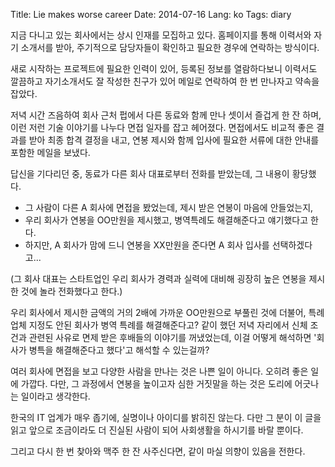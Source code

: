 Title: Lie makes worse career
Date: 2014-07-16
Lang: ko
Tags: diary

지금 다니고 있는 회사에서는 상시 인재를 모집하고 있다.
홈페이지를 통해 이력서와 자기 소개서를 받아, 주기적으로 담당자들이 확인하고 필요한 경우에 연락하는 방식이다.

새로 시작하는 프로젝트에 필요한 인력이 있어, 등록된 정보를 열람하다보니
이력서도 깔끔하고 자기소개서도 잘 작성한 친구가 있어 메일로 연락하여 한 번 만나자고 약속을 잡았다.

저녁 시간 즈음하여 회사 근처 펍에서 다른 동료와 함께 만나 셋이서 즐겁게 한 잔 하며,
이런 저런 기술 이야기를 나누다 면접 일자를 잡고 헤어졌다.
면접에서도 비교적 좋은 결과를 받아 최종 합격 결정을 내고,
연봉 제시와 함께 입사에 필요한 서류에 대한 안내를 포함한 메일을 보냈다. 

답신을 기다리던 중, 동료가 다른 회사 대표로부터 전화를 받았는데, 그 내용이 황당했다.

  - 그 사람이 다른 A 회사에 면접을 봤었는데, 제시 받은 연봉이 마음에 안들었는지,
  - 우리 회사가 연봉을 OO만원을 제시했고, 병역특례도 해결해준다고 얘기했다고 한다.
  - 하지만, A 회사가 맘에 드니 연봉을 XX만원을 준다면 A 회사 입사를 선택하겠다고...

(그 회사 대표는 스타트업인 우리 회사가 경력과 실력에 대비해 굉장히 높은 연봉을 제시한 것에 놀라 전화했다고 한다.)

우리 회사에서 제시한 금액의 거의 2배에 가까운 OO만원으로 부풀린 것에 더불어,
특례 업체 지정도 안된 회사가 병역 특례를 해결해준다고?
같이 했던 저녁 자리에서 신체 조건과 관련된 사유로 면제 받은 후배들의 이야기를 꺼냈었는데,
이걸 어떻게 해석하면 '회사가 병특을 해결해준다고 했다'고 해석할 수 있는걸까?

여러 회사에 면접을 보고 다양한 사람을 만나는 것은 나쁜 일이 아니다. 오히려 좋은 일에 가깝다.
다만, 그 과정에서 연봉을 높이고자 심한 거짓말을 하는 것은 도리에 어긋나는 일이라고 생각한다.

한국의 IT 업계가 매우 좁기에, 실명이나 아이디를 밝히진 않는다.
다만 그 분이 이 글을 읽고 앞으로 조금이라도 더 진실된 사람이 되어 사회생활을 하시기를 바랄 뿐이다.

그리고 다시 한 번 찾아와 맥주 한 잔 사주신다면, 같이 마실 의향이 있음을 전한다.

